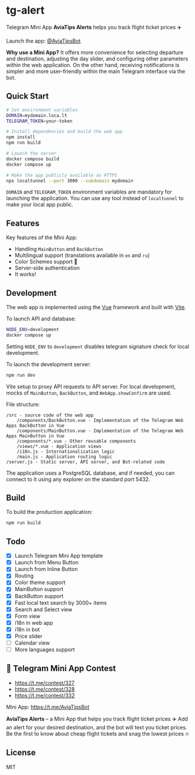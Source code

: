 # tg-alert

Telegram Mini App **AviaTips Alerts** helps you track flight ticket prices ✈️

Launch the app: [@AviaTipsBot](https://t.me/AviaTipsBot)

**Why use a Mini App?** It offers more convenience for selecting departure and destination, adjusting the day slider, and configuring other parameters within the web application. On the other hand, receiving notifications is simpler and more user-friendly within the main Telegram interface via the bot.

## Quick Start

```bash
# Set environment variables
DOMAIN=mydomain.loca.lt
TELEGRAM_TOKEN=your-token

# Install dependencies and build the web app
npm install
npm run build

# Launch the server
docker compose build
docker compose up

# Make the app publicly available as HTTPS
npx localtunnel --port 3000 --subdomain mydomain
```

`DOMAIN` and `TELEGRAM_TOKEN` environment variables are mandatory for launching the application. You can use any tool instead of `localtunnel` to make your local app public.

## Features

Key features of the Mini App:

- Handling `MainButton` and `BackButton`
- Multilingual support (translations available in `en` and `ru`)
- Color Schemes support 🎨
- Server-side authentication
- It works!

## Development

The web app is implemented using the [Vue](https://vuejs.org/) framework and built with [Vite](https://vitejs.dev/).

To launch API and database:

```bash
NODE_ENV=development
docker compose up
```

Setting `NODE_ENV` to `development` disables telegram signature check for local development.

To launch the development server:

```bash
npm run dev
```

Vite setup to proxy API requests to API server. For local development, mocks of `MainButton`, `BackButton`, and `WebApp.showConfirm` are used.

File structure:

```
/src - source code of the web app
    /components/BackButton.vue - Implementation of the Telegram Web Apps BackButton in Vue
    /components/MainButton.vue - Implementation of the Telegram Web Apps MainButton in Vue
    /components/*.vue - Other reusable components
    /views/*.vue - Application views
    /i18n.js - Internationalization logic
    /main.js - Application routing logic
/server.js - Static server, API server, and Bot-related code
```

The application uses a PostgreSQL database, and if needed, you can connect to it using any explorer on the standard port 5432.

## Build

To build the production application:

```bash
npm run build
```

## Todo

- [x] Launch Telegram Mini App template
- [x] Launch from Menu Button
- [x] Launch from Inline Button
- [x] Routing
- [x] Color theme support
- [x] MainButton support
- [x] BackButton support
- [x] Fast local text search by 3000+ items
- [x] Search and Select view
- [x] Form view
- [x] i18n in web app
- [x] i18n in bot
- [x] Price slider
- [ ] Calendar view
- [ ] More languages support

## 🤖 Telegram Mini App Contest

* https://t.me/contest/327
* https://t.me/contest/328
* https://t.me/contest/332

Mini App: https://t.me/AviaTipsBot

**AviaTips Alerts** – a Mini App that helps you track flight ticket prices ✈️ Add an alert for your desired destination, and the bot will text you ticket prices. Be the first to know about cheap flight tickets and snag the lowest prices 🔥

## License

MIT
